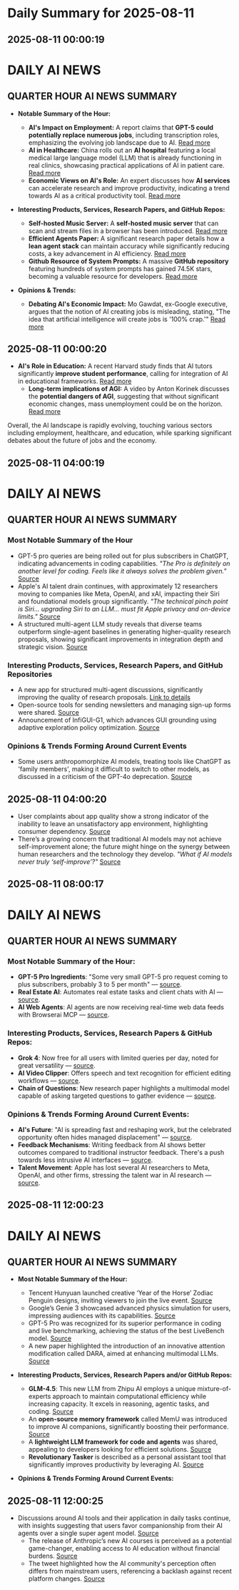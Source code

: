 # Daily Summary for 2025-08-11

## 2025-08-11 00:00:19

# DAILY AI NEWS

## QUARTER HOUR AI NEWS SUMMARY 

- **Notable Summary of the Hour:**  
  - **AI's Impact on Employment:** A report claims that **GPT-5 could potentially replace numerous jobs**, including transcription roles, emphasizing the evolving job landscape due to AI. [Read more](https://x.com/i/web/status/1954693028980855046) 
  - **AI in Healthcare:** China rolls out an **AI hospital** featuring a local medical large language model (LLM) that is already functioning in real clinics, showcasing practical applications of AI in patient care. [Read more](https://x.com/i/web/status/1954692999176175791)   
  - **Economic Views on AI's Role:** An expert discusses how **AI services** can accelerate research and improve productivity, indicating a trend towards AI as a critical productivity tool. [Read more](https://x.com/i/web/status/1954692865486958645) 

- **Interesting Products, Services, Research Papers, and GitHub Repos:**  
  - **Self-hosted Music Server:** A **self-hosted music server** that can scan and stream files in a browser has been introduced. [Read more](https://x.com/i/web/status/1954688916902043961)   
  - **Efficient Agents Paper:** A significant research paper details how a **lean agent stack** can maintain accuracy while significantly reducing costs, a key advancement in AI efficiency. [Read more](https://x.com/i/web/status/1954683311248359512)  
  - **Github Resource of System Prompts:** A massive **GitHub repository** featuring hundreds of system prompts has gained 74.5K stars, becoming a valuable resource for developers. [Read more](https://x.com/i/web/status/1954682201787756949) 

- **Opinions & Trends:**  
  - **Debating AI's Economic Impact:** Mo Gawdat, ex-Google executive, argues that the notion of AI creating jobs is misleading, stating, "The idea that artificial intelligence will create jobs is '100% crap.'" [Read more](https://x.com/i/web/status/1954636952356917298)

## 2025-08-11 00:00:20

- **AI's Role in Education:** A recent Harvard study finds that AI tutors significantly **improve student performance**, calling for integration of AI in educational frameworks. [Read more](https://x.com/i/web/status/1954678985864229365)  
  - **Long-term implications of AGI:** A video by Anton Korinek discusses the **potential dangers of AGI**, suggesting that without significant economic changes, mass unemployment could be on the horizon. [Read more](https://x.com/i/web/status/1954640584863576354)  

Overall, the AI landscape is rapidly evolving, touching various sectors including employment, healthcare, and education, while sparking significant debates about the future of jobs and the economy.

## 2025-08-11 04:00:19

# DAILY AI NEWS

## QUARTER HOUR AI NEWS SUMMARY

### Most Notable Summary of the Hour
- GPT-5 pro queries are being rolled out for plus subscribers in ChatGPT, indicating advancements in coding capabilities. *"The Pro is definitely on another level for coding. Feels like it always solves the problem given."* [Source](https://x.com/i/web/status/1954708596136222923)
- Apple's AI talent drain continues, with approximately 12 researchers moving to companies like Meta, OpenAI, and xAI, impacting their Siri and foundational models group significantly. *"The technical pinch point is Siri... upgrading Siri to an LLM... must fit Apple privacy and on-device limits."* [Source](https://x.com/i/web/status/1954743488764948970)
- A structured multi-agent LLM study reveals that diverse teams outperform single-agent baselines in generating higher-quality research proposals, showing significant improvements in integration depth and strategic vision. [Source](https://x.com/i/web/status/1954749106586374228)

### Interesting Products, Services, Research Papers, and GitHub Repositories
- A new app for structured multi-agent discussions, significantly improving the quality of research proposals. [Link to details](https://x.com/i/web/status/1954749106586374228)
- Open-source tools for sending newsletters and managing sign-up forms were shared. [Source](https://x.com/i/web/status/1954749775821107647)
- Announcement of InfiGUI-G1, which advances GUI grounding using adaptive exploration policy optimization. [Source](https://x.com/i/web/status/1954726178511798310)

### Opinions & Trends Forming Around Current Events
- Some users anthropomorphize AI models, treating tools like ChatGPT as 'family members', making it difficult to switch to other models, as discussed in a criticism of the GPT-4o deprecation. [Source](https://x.com/i/web/status/1954751865348149650)

## 2025-08-11 04:00:20

- User complaints about app quality show a strong indicator of the inability to leave an unsatisfactory app environment, highlighting consumer dependency. [Source](https://x.com/i/web/status/1954749017512153150)
- There’s a growing concern that traditional AI models may not achieve self-improvement alone; the future might hinge on the synergy between human researchers and the technology they develop. *"What if AI models never truly ‘self-improve’?"* [Source](https://x.com/i/web/status/1954700307180765419)

## 2025-08-11 08:00:17

# DAILY AI NEWS

## QUARTER HOUR AI NEWS SUMMARY

### Most Notable Summary of the Hour:
- **GPT-5 Pro Ingredients**: "Some very small GPT-5 pro request coming to plus subscribers, probably 3 to 5 per month" — [source](https://x.com/i/web/status/1954813901184340116).
- **Real Estate AI**: Automates real estate tasks and client chats with AI — [source](https://x.com/i/web/status/1954810638913409229).
- **AI Web Agents**: AI agents are now receiving real-time web data feeds with Browserai MCP — [source](https://x.com/i/web/status/1954803029133107215).

### Interesting Products, Services, Research Papers & GitHub Repos:
- **Grok 4**: Now free for all users with limited queries per day, noted for great versatility — [source](https://x.com/i/web/status/1954776997239881874).
- **AI Video Clipper**: Offers speech and text recognition for efficient editing workflows — [source](https://x.com/i/web/status/1954795414542020862).
- **Chain of Questions**: New research paper highlights a multimodal model capable of asking targeted questions to gather evidence — [source](https://x.com/i/web/status/1954768237754736895). 

### Opinions & Trends Forming Around Current Events:
- **AI's Future**: "AI is spreading fast and reshaping work, but the celebrated opportunity often hides managed displacement" — [source](https://x.com/i/web/status/1954755384050102395).
- **Feedback Mechanisms**: Writing feedback from AI shows better outcomes compared to traditional instructor feedback. There's a push towards less intrusive AI interfaces — [source](https://x.com/i/web/status/1954785854242623825). 
- **Talent Movement**: Apple has lost several AI researchers to Meta, OpenAI, and other firms, stressing the talent war in AI research — [source](https://x.com/i/web/status/1954757390953238797).

## 2025-08-11 12:00:23

# DAILY AI NEWS

## QUARTER HOUR AI NEWS SUMMARY
- **Most Notable Summary of the Hour:**
  - Tencent Hunyuan launched creative ‘Year of the Horse’ Zodiac Penguin designs, inviting viewers to join the live event. [Source](https://x.com/i/web/status/1954874973857927462)
  - Google’s Genie 3 showcased advanced physics simulation for users, impressing audiences with its capabilities. [Source](https://x.com/i/web/status/1954867435728757009)
  - GPT-5 Pro was recognized for its superior performance in coding and live benchmarking, achieving the status of the best LiveBench model. [Source](https://x.com/i/web/status/1954830063817429482)
  - A new paper highlighted the introduction of an innovative attention modification called DARA, aimed at enhancing multimodal LLMs. [Source](https://x.com/i/web/status/1954867391361667122)

- **Interesting Products, Services, Research Papers and/or GitHub Repos:**
  - **GLM-4.5**: This new LLM from Zhipu AI employs a unique mixture-of-experts approach to maintain computational efficiency while increasing capacity. It excels in reasoning, agentic tasks, and coding. [Source](https://x.com/i/web/status/1954833039017599133)
  - An **open-source memory framework** called MemU was introduced to improve AI companions, significantly boosting their performance. [Source](https://x.com/i/web/status/1954857331625246909)
  - A **lightweight LLM framework for code and agents** was shared, appealing to developers looking for efficient solutions. [Source](https://x.com/i/web/status/1954871502421066239)
  - **Revolutionary Tasker** is described as a personal assistant tool that significantly improves productivity by leveraging AI. [Source](https://x.com/i/web/status/1954825515833167890) 

- **Opinions & Trends Forming Around Current Events:**

## 2025-08-11 12:00:25

- Discussions around AI tools and their application in daily tasks continue, with insights suggesting that users favor companionship from their AI agents over a single super agent model. [Source](https://x.com/i/web/status/1954855034430054663)
  - The release of Anthropic’s new AI courses is perceived as a potential game-changer, enabling access to AI education without financial burdens. [Source](https://x.com/i/web/status/1954825873015578987)
  - The tweet highlighted how the AI community's perception often differs from mainstream users, referencing a backlash against recent platform changes. [Source](https://x.com/i/web/status/1954867358264074627)

